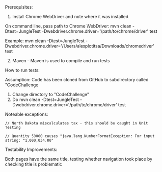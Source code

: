Prerequisites:

1. Install Chrome WebDriver and note where it was installed.

On command line, pass path to Chrome WebDriver:
mvn clean -Dtest=JungleTest -Dwebdriver.chrome.driver='/path/to/chrome/driver' test

Example:
mvn clean -Dtest=JungleTest -Dwebdriver.chrome.driver='/Users/alexplotitsa/Downloads/chromedriver' test

2. Maven - Maven is used to compile and run tests

How to run tests:

Assumption:  Code has been cloned from GitHub to subdirectory called "CodeChallenge

1. Change directory to "CodeChallenge"
2. Do mvn clean -Dtest=JungleTest -Dwebdriver.chrome.driver='/path/to/chrome/driver' test


Noteable exceptions:

	// North Dakota miscalculates tax - this should be caught in Unit Testing
	
	// Quantity 50000 causes "java.lang.NumberFormatException: For input string: "1,000,034.00" 

Testability Improvements:

Both pages have the same title, testing whether navigation took place by checking title is problematic


